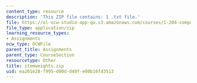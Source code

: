 ```yaml
---
content_type: resource
description: 'This ZIP file contains: 1 .txt file.'
file: https://ol-ocw-studio-app-qa.s3.amazonaws.com/courses/1-204-computer-algorithms-in-systems-engineering-spring-2010/ea201e28f995d90dd40fe00b16fd3513_itemweights.zip
file_type: application/zip
learning_resource_types:
- Assignments
ocw_type: OCWFile
parent_title: Assignments
parent_type: CourseSection
resourcetype: Other
title: itemweights.zip
uid: ea201e28-f995-d90d-d40f-e00b16fd3513
---
```

